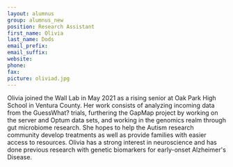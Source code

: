 ```yaml
---
layout: alumnus
group: alumnus_new
position: Research Assistant
first_name: Olivia
last_name: Dods
email_prefix:
email_suffix:
website:
phone:
fax:
picture: oliviad.jpg
---
```


Olivia joined the Wall Lab in May 2021 as a rising senior at Oak Park High School in Ventura County. Her work consists of analyzing incoming data from the GuessWhat? trials, furthering the GapMap project by working on the server and Optum data sets, and working in the genomics realm through gut microbiome research. She hopes to help the Autism research community develop treatments as well as provide families with easier access to resources. Olivia has a strong interest in neuroscience and has done previous research with genetic biomarkers for early-onset Alzheimer's Disease.
